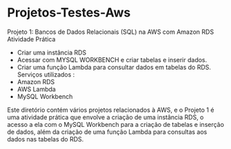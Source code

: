 # Projetos-Testes-Aws

Projeto 1:
Bancos de Dados Relacionais (SQL) na AWS com Amazon RDS
 Atividade Prática
* Criar uma instância RDS
* Acessar com MYSQL WORKBENCH e criar tabelas e inserir dados.
* Criar uma função Lambda para consultar dados em tabelas do RDS.
Serviços utilizados :
* Amazon RDS
* AWS Lambda
* MySQL Workbench

Este diretório contém vários projetos relacionados à AWS, e o Projeto 1 é uma atividade prática que envolve a criação de uma instância RDS, o acesso a ela com o MySQL Workbench para a criação de tabelas e inserção de dados, além da criação de uma função Lambda para consultas aos dados nas tabelas do RDS.
